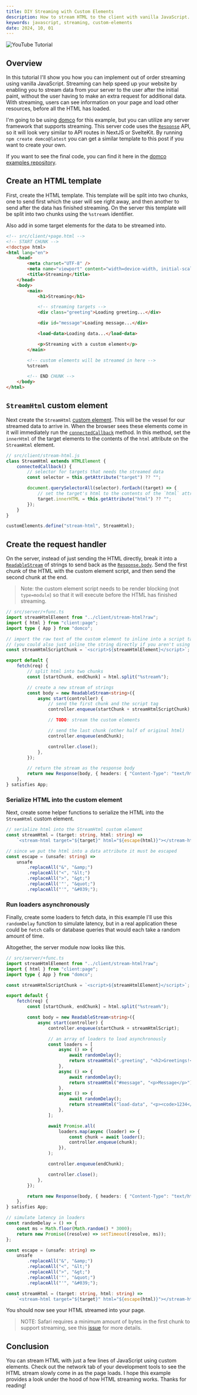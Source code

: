 ```yaml
---
title: DIY Streaming with Custom Elements
description: How to stream HTML to the client with vanilla JavaScript.
keywords: javascript, streaming, custom-elements
date: 2024, 10, 01
---
```


![YouTube Tutorial](yt:ArQqBo5gpd8)

## Overview

In this tutorial I'll show you how you can implement out of order streaming using vanilla JavaScript. Streaming can help speed up your website by enabling you to stream data from your server to the user after the initial paint, without the user having to make an extra request for additional data. With streaming, users can see information on your page and load other resources, before all the HTML has loaded.

I'm going to be using [domco](https://domco.robino.dev) for this example, but you can utilize any server framework that supports streaming. This server code uses the [`Response`](https://developer.mozilla.org/en-US/docs/Web/API/Response/Response) API, so it will look very similar to API routes in NextJS or SvelteKit. By running `npm create domco@latest` you can get a similar template to this post if you want to create your own.

If you want to see the final code, you can find it here in the [domco examples repository](https://github.com/rossrobino/domco-examples/tree/main/apps/streaming).

## Create an HTML template

First, create the HTML template. This template will be split into two chunks, one to send first which the user will see right away, and then another to send after the data has finished streaming. On the server this template will be split into two chunks using the `%stream%` identifier.

Also add in some target elements for the data to be streamed into.

```html
<!-- src/client/+page.html -->
<!-- START CHUNK -->
<!doctype html>
<html lang="en">
	<head>
		<meta charset="UTF-8" />
		<meta name="viewport" content="width=device-width, initial-scale=1.0" />
		<title>Streaming</title>
	</head>
	<body>
		<main>
			<h1>Streaming</h1>

			<!-- streaming targets -->
			<div class="greeting">Loading greeting...</div>

			<div id="message">Loading message...</div>

			<load-data>Loading data...</load-data>

			<p>Streaming with a custom element</p>
		</main>

		<!-- custom elements will be streamed in here -->
		%stream%

		<!-- END CHUNK -->
	</body>
</html>
```

## `StreamHtml` custom element

Next create the `StreamHtml` [custom element](https://developer.mozilla.org/en-US/docs/Web/API/Web_components/Using_custom_elements). This will be the vessel for our streamed data to arrive in. When the browser sees these elements come in it will immediately run the [`connectedCallback`](https://developer.mozilla.org/en-US/docs/Web/API/Web_components/Using_custom_elements#custom_element_lifecycle_callbacks) method. In this method, set the `innerHtml` of the target elements to the contents of the `html` attribute on the `StreamHtml` element.

```js
// src/client/stream-html.js
class StreamHtml extends HTMLElement {
	connectedCallback() {
		// selector for targets that needs the streamed data
		const selector = this.getAttribute("target") ?? "";

		document.querySelectorAll(selector).forEach((target) => {
			// set the target's html to the contents of the `html` attribute
			target.innerHTML = this.getAttribute("html") ?? "";
		});
	}
}

customElements.define("stream-html", StreamHtml);
```

## Create the request handler

On the server, instead of just sending the HTML directly, break it into a [`ReadableStream`](https://developer.mozilla.org/en-US/docs/Web/API/ReadableStream) of strings to send back as the [`Response.body`](https://developer.mozilla.org/en-US/docs/Web/API/Response/body). Send the first chunk of the HTML with the custom element script, and then send the second chunk at the end.

> Note: the custom element script needs to be render blocking (not `type=module`) so that it will execute before the HTML has finished streaming.

```ts
// src/server/+func.ts
import streamHtmlElement from "../client/stream-html?raw";
import { html } from "client:page";
import type { App } from "domco";

// import the raw text of the custom element to inline into a script tag
// (you could also just inline the string directly if you aren't using Vite)
const streamHtmlScriptChunk = `<script>${streamHtmlElement}</script>`;

export default {
	fetch(req) {
		// split html into two chunks
		const [startChunk, endChunk] = html.split("%stream%");

		// create a new stream of strings
		const body = new ReadableStream<string>({
			async start(controller) {
				// send the first chunk and the script tag
				controller.enqueue(startChunk + streamHtmlScriptChunk);

				// TODO: stream the custom elements

				// send the last chunk (other half of original html)
				controller.enqueue(endChunk);

				controller.close();
			},
		});

		// return the stream as the response body
		return new Response(body, { headers: { "Content-Type": "text/html" } });
	},
} satisfies App;
```

### Serialize HTML into the custom element

Next, create some helper functions to serialize the HTML into the `StreamHtml` custom element.

```ts
// serialize html into the StreamHtml custom element
const streamHtml = (target: string, html: string) =>
	`<stream-html target="${target}" html="${escape(html)}"></stream-html>`;

// since we put the html into a data attribute it must be escaped
const escape = (unsafe: string) =>
	unsafe
		.replaceAll("&", "&amp;")
		.replaceAll("<", "&lt;")
		.replaceAll(">", "&gt;")
		.replaceAll('"', "&quot;")
		.replaceAll("'", "&#039;");
```

### Run loaders asynchronously

Finally, create some loaders to fetch data, in this example I'll use this `randomDelay` function to simulate latency, but in a real application these could be `fetch` calls or database queries that would each take a random amount of time.

Altogether, the server module now looks like this.

```ts {16-37,49-53}
// src/server/+func.ts
import streamHtmlElement from "../client/stream-html?raw";
import { html } from "client:page";
import type { App } from "domco";

const streamHtmlScriptChunk = `<script>${streamHtmlElement}</script>`;

export default {
	fetch(req) {
		const [startChunk, endChunk] = html.split("%stream%");

		const body = new ReadableStream<string>({
			async start(controller) {
				controller.enqueue(startChunk + streamHtmlScript);

				// an array of loaders to load asynchronously
				const loaders = [
					async () => {
						await randomDelay();
						return streamHtml(".greeting", "<h2>Greetings!</h2>");
					},
					async () => {
						await randomDelay();
						return streamHtml("#message", "<p>Message</p>");
					},
					async () => {
						await randomDelay();
						return streamHtml("load-data", "<p><code>1234</code></p>");
					},
				];

				await Promise.all(
					loaders.map(async (loader) => {
						const chunk = await loader();
						controller.enqueue(chunk);
					}),
				);

				controller.enqueue(endChunk);

				controller.close();
			},
		});

		return new Response(body, { headers: { "Content-Type": "text/html" } });
	},
} satisfies App;

// simulate latency in loaders
const randomDelay = () => {
	const ms = Math.floor(Math.random() * 3000);
	return new Promise((resolve) => setTimeout(resolve, ms));
};

const escape = (unsafe: string) =>
	unsafe
		.replaceAll("&", "&amp;")
		.replaceAll("<", "&lt;")
		.replaceAll(">", "&gt;")
		.replaceAll('"', "&quot;")
		.replaceAll("'", "&#039;");

const streamHtml = (target: string, html: string) =>
	`<stream-html target="${target}" html="${escape(html)}"></stream-html>`;
```

You should now see your HTML streamed into your page.

> NOTE: Safari requires a minimum amount of bytes in the first chunk to support streaming, see this [issue](https://github.com/sveltejs/kit/issues/10315) for more details.

## Conclusion

You can stream HTML with just a few lines of JavaScript using custom elements. Check out the network tab of your development tools to see the HTML stream slowly come in as the page loads. I hope this example provides a look under the hood of how HTML streaming works. Thanks for reading!
